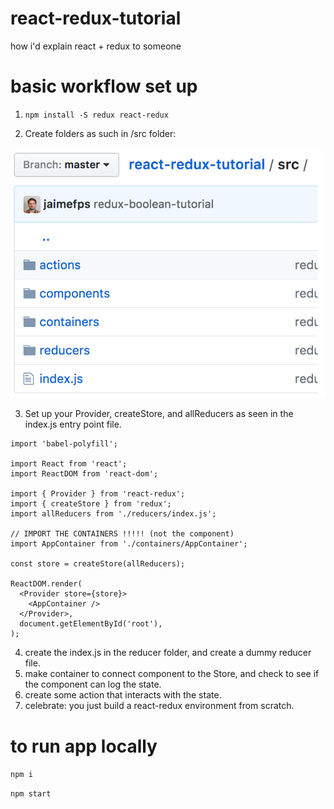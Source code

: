 # react-redux-tutorial

how i'd explain react + redux to someone


# basic workflow set up

1. `npm install -S redux react-redux` 

2. Create folders as such in /src folder:

![alt text](images/folder-structure.png)

3. Set up your Provider, createStore, and allReducers as seen in the index.js entry point file.

```
import 'babel-polyfill';

import React from 'react';
import ReactDOM from 'react-dom';

import { Provider } from 'react-redux';
import { createStore } from 'redux';
import allReducers from './reducers/index.js';

// IMPORT THE CONTAINERS !!!!! (not the component)
import AppContainer from './containers/AppContainer';

const store = createStore(allReducers);

ReactDOM.render(
  <Provider store={store}>
    <AppContainer />
  </Provider>,
  document.getElementById('root'),
);
```



4. create the index.js in the reducer folder, and create a dummy reducer file.
5. make container to connect component to the Store, and check to see if the component can log the state.
6. create some action that interacts with the state.
7. celebrate: you just build a react-redux environment from scratch.

# to run app locally

`npm i`

`npm start`



